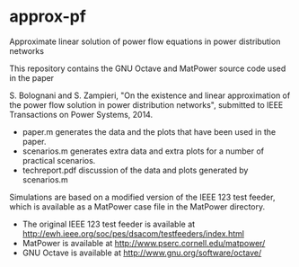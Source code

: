 approx-pf
=========

Approximate linear solution of power flow equations in power distribution networks

This repository contains the GNU Octave and MatPower source code used in the paper

S. Bolognani and S. Zampieri, "On the existence and linear approximation of the power flow solution in power distribution networks", submitted to IEEE Transactions on Power Systems, 2014.

- paper.m generates the data and the plots that have been used in the paper.
- scenarios.m generates extra data and extra plots for a number of practical scenarios.
- techreport.pdf discussion of the data and plots generated by scenarios.m

Simulations are based on a modified version of the IEEE 123 test feeder, which is available as a MatPower case file in the MatPower directory.

- The original IEEE 123 test feeder is available at http://ewh.ieee.org/soc/pes/dsacom/testfeeders/index.html
- MatPower is available at http://www.pserc.cornell.edu/matpower/
- GNU Octave is available at http://www.gnu.org/software/octave/



